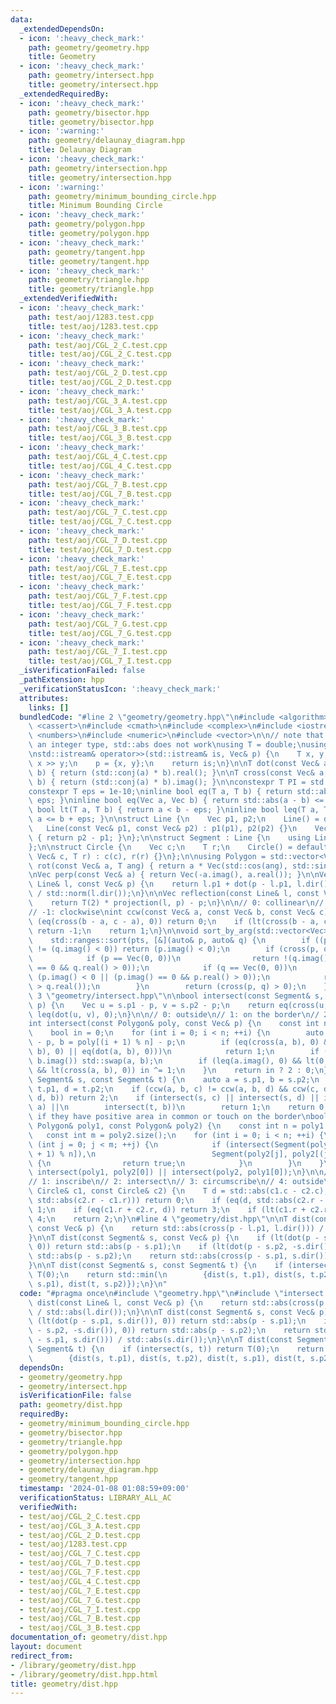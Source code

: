```yaml
---
data:
  _extendedDependsOn:
  - icon: ':heavy_check_mark:'
    path: geometry/geometry.hpp
    title: Geometry
  - icon: ':heavy_check_mark:'
    path: geometry/intersect.hpp
    title: geometry/intersect.hpp
  _extendedRequiredBy:
  - icon: ':heavy_check_mark:'
    path: geometry/bisector.hpp
    title: geometry/bisector.hpp
  - icon: ':warning:'
    path: geometry/delaunay_diagram.hpp
    title: Delaunay Diagram
  - icon: ':heavy_check_mark:'
    path: geometry/intersection.hpp
    title: geometry/intersection.hpp
  - icon: ':warning:'
    path: geometry/minimum_bounding_circle.hpp
    title: Minimum Bounding Circle
  - icon: ':heavy_check_mark:'
    path: geometry/polygon.hpp
    title: geometry/polygon.hpp
  - icon: ':heavy_check_mark:'
    path: geometry/tangent.hpp
    title: geometry/tangent.hpp
  - icon: ':heavy_check_mark:'
    path: geometry/triangle.hpp
    title: geometry/triangle.hpp
  _extendedVerifiedWith:
  - icon: ':heavy_check_mark:'
    path: test/aoj/1283.test.cpp
    title: test/aoj/1283.test.cpp
  - icon: ':heavy_check_mark:'
    path: test/aoj/CGL_2_C.test.cpp
    title: test/aoj/CGL_2_C.test.cpp
  - icon: ':heavy_check_mark:'
    path: test/aoj/CGL_2_D.test.cpp
    title: test/aoj/CGL_2_D.test.cpp
  - icon: ':heavy_check_mark:'
    path: test/aoj/CGL_3_A.test.cpp
    title: test/aoj/CGL_3_A.test.cpp
  - icon: ':heavy_check_mark:'
    path: test/aoj/CGL_3_B.test.cpp
    title: test/aoj/CGL_3_B.test.cpp
  - icon: ':heavy_check_mark:'
    path: test/aoj/CGL_4_C.test.cpp
    title: test/aoj/CGL_4_C.test.cpp
  - icon: ':heavy_check_mark:'
    path: test/aoj/CGL_7_B.test.cpp
    title: test/aoj/CGL_7_B.test.cpp
  - icon: ':heavy_check_mark:'
    path: test/aoj/CGL_7_C.test.cpp
    title: test/aoj/CGL_7_C.test.cpp
  - icon: ':heavy_check_mark:'
    path: test/aoj/CGL_7_D.test.cpp
    title: test/aoj/CGL_7_D.test.cpp
  - icon: ':heavy_check_mark:'
    path: test/aoj/CGL_7_E.test.cpp
    title: test/aoj/CGL_7_E.test.cpp
  - icon: ':heavy_check_mark:'
    path: test/aoj/CGL_7_F.test.cpp
    title: test/aoj/CGL_7_F.test.cpp
  - icon: ':heavy_check_mark:'
    path: test/aoj/CGL_7_G.test.cpp
    title: test/aoj/CGL_7_G.test.cpp
  - icon: ':heavy_check_mark:'
    path: test/aoj/CGL_7_I.test.cpp
    title: test/aoj/CGL_7_I.test.cpp
  _isVerificationFailed: false
  _pathExtension: hpp
  _verificationStatusIcon: ':heavy_check_mark:'
  attributes:
    links: []
  bundledCode: "#line 2 \"geometry/geometry.hpp\"\n#include <algorithm>\n#include\
    \ <cassert>\n#include <cmath>\n#include <complex>\n#include <iostream>\n#include\
    \ <numbers>\n#include <numeric>\n#include <vector>\n\n// note that if T is of\
    \ an integer type, std::abs does not work\nusing T = double;\nusing Vec = std::complex<T>;\n\
    \nstd::istream& operator>>(std::istream& is, Vec& p) {\n    T x, y;\n    is >>\
    \ x >> y;\n    p = {x, y};\n    return is;\n}\n\nT dot(const Vec& a, const Vec&\
    \ b) { return (std::conj(a) * b).real(); }\n\nT cross(const Vec& a, const Vec&\
    \ b) { return (std::conj(a) * b).imag(); }\n\nconstexpr T PI = std::numbers::pi_v<T>;\n\
    constexpr T eps = 1e-10;\ninline bool eq(T a, T b) { return std::abs(a - b) <=\
    \ eps; }\ninline bool eq(Vec a, Vec b) { return std::abs(a - b) <= eps; }\ninline\
    \ bool lt(T a, T b) { return a < b - eps; }\ninline bool leq(T a, T b) { return\
    \ a <= b + eps; }\n\nstruct Line {\n    Vec p1, p2;\n    Line() = default;\n \
    \   Line(const Vec& p1, const Vec& p2) : p1(p1), p2(p2) {}\n    Vec dir() const\
    \ { return p2 - p1; }\n};\n\nstruct Segment : Line {\n    using Line::Line;\n\
    };\n\nstruct Circle {\n    Vec c;\n    T r;\n    Circle() = default;\n    Circle(const\
    \ Vec& c, T r) : c(c), r(r) {}\n};\n\nusing Polygon = std::vector<Vec>;\n\nVec\
    \ rot(const Vec& a, T ang) { return a * Vec(std::cos(ang), std::sin(ang)); }\n\
    \nVec perp(const Vec& a) { return Vec(-a.imag(), a.real()); }\n\nVec projection(const\
    \ Line& l, const Vec& p) {\n    return l.p1 + dot(p - l.p1, l.dir()) * l.dir()\
    \ / std::norm(l.dir());\n}\n\nVec reflection(const Line& l, const Vec& p) {\n\
    \    return T(2) * projection(l, p) - p;\n}\n\n// 0: collinear\n// 1: counter-clockwise\n\
    // -1: clockwise\nint ccw(const Vec& a, const Vec& b, const Vec& c) {\n    if\
    \ (eq(cross(b - a, c - a), 0)) return 0;\n    if (lt(cross(b - a, c - a), 0))\
    \ return -1;\n    return 1;\n}\n\nvoid sort_by_arg(std::vector<Vec>& pts) {\n\
    \    std::ranges::sort(pts, [&](auto& p, auto& q) {\n        if ((p.imag() < 0)\
    \ != (q.imag() < 0)) return (p.imag() < 0);\n        if (cross(p, q) == 0) {\n\
    \            if (p == Vec(0, 0))\n                return !(q.imag() < 0 || (q.imag()\
    \ == 0 && q.real() > 0));\n            if (q == Vec(0, 0))\n                return\
    \ (p.imag() < 0 || (p.imag() == 0 && p.real() > 0));\n            return (p.real()\
    \ > q.real());\n        }\n        return (cross(p, q) > 0);\n    });\n}\n#line\
    \ 3 \"geometry/intersect.hpp\"\n\nbool intersect(const Segment& s, const Vec&\
    \ p) {\n    Vec u = s.p1 - p, v = s.p2 - p;\n    return eq(cross(u, v), 0) &&\
    \ leq(dot(u, v), 0);\n}\n\n// 0: outside\n// 1: on the border\n// 2: inside\n\
    int intersect(const Polygon& poly, const Vec& p) {\n    const int n = poly.size();\n\
    \    bool in = 0;\n    for (int i = 0; i < n; ++i) {\n        auto a = poly[i]\
    \ - p, b = poly[(i + 1) % n] - p;\n        if (eq(cross(a, b), 0) && (lt(dot(a,\
    \ b), 0) || eq(dot(a, b), 0)))\n            return 1;\n        if (a.imag() >\
    \ b.imag()) std::swap(a, b);\n        if (leq(a.imag(), 0) && lt(0, b.imag())\
    \ && lt(cross(a, b), 0)) in ^= 1;\n    }\n    return in ? 2 : 0;\n}\n\nint intersect(const\
    \ Segment& s, const Segment& t) {\n    auto a = s.p1, b = s.p2;\n    auto c =\
    \ t.p1, d = t.p2;\n    if (ccw(a, b, c) != ccw(a, b, d) && ccw(c, d, a) != ccw(c,\
    \ d, b)) return 2;\n    if (intersect(s, c) || intersect(s, d) || intersect(t,\
    \ a) ||\n        intersect(t, b))\n        return 1;\n    return 0;\n}\n\n// true\
    \ if they have positive area in common or touch on the border\nbool intersect(const\
    \ Polygon& poly1, const Polygon& poly2) {\n    const int n = poly1.size();\n \
    \   const int m = poly2.size();\n    for (int i = 0; i < n; ++i) {\n        for\
    \ (int j = 0; j < m; ++j) {\n            if (intersect(Segment(poly1[i], poly1[(i\
    \ + 1) % n]),\n                          Segment(poly2[j], poly2[(j + 1) % m])))\
    \ {\n                return true;\n            }\n        }\n    }\n    return\
    \ intersect(poly1, poly2[0]) || intersect(poly2, poly1[0]);\n}\n\n// 0: inside\n\
    // 1: inscribe\n// 2: intersect\n// 3: circumscribe\n// 4: outside\nint intersect(const\
    \ Circle& c1, const Circle& c2) {\n    T d = std::abs(c1.c - c2.c);\n    if (lt(d,\
    \ std::abs(c2.r - c1.r))) return 0;\n    if (eq(d, std::abs(c2.r - c1.r))) return\
    \ 1;\n    if (eq(c1.r + c2.r, d)) return 3;\n    if (lt(c1.r + c2.r, d)) return\
    \ 4;\n    return 2;\n}\n#line 4 \"geometry/dist.hpp\"\n\nT dist(const Line& l,\
    \ const Vec& p) {\n    return std::abs(cross(p - l.p1, l.dir())) / std::abs(l.dir());\n\
    }\n\nT dist(const Segment& s, const Vec& p) {\n    if (lt(dot(p - s.p1, s.dir()),\
    \ 0)) return std::abs(p - s.p1);\n    if (lt(dot(p - s.p2, -s.dir()), 0)) return\
    \ std::abs(p - s.p2);\n    return std::abs(cross(p - s.p1, s.dir())) / std::abs(s.dir());\n\
    }\n\nT dist(const Segment& s, const Segment& t) {\n    if (intersect(s, t)) return\
    \ T(0);\n    return std::min(\n        {dist(s, t.p1), dist(s, t.p2), dist(t,\
    \ s.p1), dist(t, s.p2)});\n}\n"
  code: "#pragma once\n#include \"geometry.hpp\"\n#include \"intersect.hpp\"\n\nT\
    \ dist(const Line& l, const Vec& p) {\n    return std::abs(cross(p - l.p1, l.dir()))\
    \ / std::abs(l.dir());\n}\n\nT dist(const Segment& s, const Vec& p) {\n    if\
    \ (lt(dot(p - s.p1, s.dir()), 0)) return std::abs(p - s.p1);\n    if (lt(dot(p\
    \ - s.p2, -s.dir()), 0)) return std::abs(p - s.p2);\n    return std::abs(cross(p\
    \ - s.p1, s.dir())) / std::abs(s.dir());\n}\n\nT dist(const Segment& s, const\
    \ Segment& t) {\n    if (intersect(s, t)) return T(0);\n    return std::min(\n\
    \        {dist(s, t.p1), dist(s, t.p2), dist(t, s.p1), dist(t, s.p2)});\n}\n"
  dependsOn:
  - geometry/geometry.hpp
  - geometry/intersect.hpp
  isVerificationFile: false
  path: geometry/dist.hpp
  requiredBy:
  - geometry/minimum_bounding_circle.hpp
  - geometry/bisector.hpp
  - geometry/triangle.hpp
  - geometry/polygon.hpp
  - geometry/intersection.hpp
  - geometry/delaunay_diagram.hpp
  - geometry/tangent.hpp
  timestamp: '2024-01-08 01:08:59+09:00'
  verificationStatus: LIBRARY_ALL_AC
  verifiedWith:
  - test/aoj/CGL_2_C.test.cpp
  - test/aoj/CGL_3_A.test.cpp
  - test/aoj/CGL_2_D.test.cpp
  - test/aoj/1283.test.cpp
  - test/aoj/CGL_7_C.test.cpp
  - test/aoj/CGL_7_D.test.cpp
  - test/aoj/CGL_7_F.test.cpp
  - test/aoj/CGL_4_C.test.cpp
  - test/aoj/CGL_7_E.test.cpp
  - test/aoj/CGL_7_G.test.cpp
  - test/aoj/CGL_7_I.test.cpp
  - test/aoj/CGL_7_B.test.cpp
  - test/aoj/CGL_3_B.test.cpp
documentation_of: geometry/dist.hpp
layout: document
redirect_from:
- /library/geometry/dist.hpp
- /library/geometry/dist.hpp.html
title: geometry/dist.hpp
---
```


